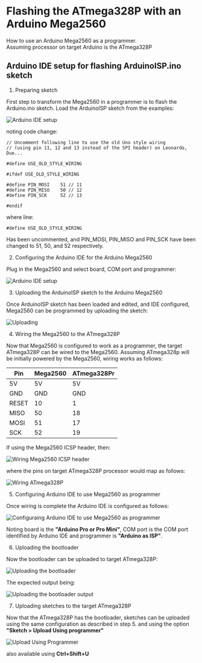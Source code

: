 # Flashing the ATmega328P with an Arduino Mega2560

How to use an Arduino Mega2560 as a programmer.  
Assuming processor on target Arduino is the ATmega328P

## Arduino IDE setup for flashing ArduinoISP.ino sketch

1. Preparing sketch   

First step to transform the Mega2560 in a programmer is to flash the Arduino.ino sketch. Load the ArduinoISP sketch from the examples:

![Arduino IDE setup](images/ArduinoISP-sketch.png)

noting code change:

```
// Uncomment following line to use the old Uno style wiring
// (using pin 11, 12 and 13 instead of the SPI header) on Leonardo, Due...

#define USE_OLD_STYLE_WIRING

#ifdef USE_OLD_STYLE_WIRING

#define PIN_MOSI	51 // 11
#define PIN_MISO	50 // 12
#define PIN_SCK		52 // 13

#endif
```

where line:

```
#define USE_OLD_STYLE_WIRING
```
Has been uncommented, and PIN_MOSI, PIN_MISO and PIN_SCK have been changed to 51, 50, and 52 respectively.

2. Configuring the Arduino IDE for the Arduino Mega2560

Plug in the Mega2560 and select board, COM port and programmer:  

![Arduino IDE setup](images/ArduinoIDE-setup.png)

3. Uploading the ArduinoISP sketch to the Arduino Mega2560

Once ArduinoISP sketch has been loaded and edited, and IDE configured, Mega2560 can be programmed by uploading the sketch:

![Uploading](images/ArduinoISP-sketch-upload.png)

4. Wiring the Mega2560 to the ATmega328P  

Now that Mega2560 is configured to work as a programmer, the target ATmega328P can be wired to the Mega2560. Assuming ATmega328p will be initially powered by the Mega2560, wiring works as follows:  

| Pin  | Mega2560 | ATmega328Pr |
| ------------- | ------------- | ------------- |
| 5V  | 5V  | 5V |
| GND  | GND  | GND |
| RESET  | 10  | 1 |
| MISO  | 50  | 18 |
| MOSI  | 51  | 17 |
| SCK  | 52  | 19 |

If using the Mega2560 ICSP header, then:  

![Wiring Mega2560 ICSP header](images/Arduino-MEGA-2560.jpg)

where the pins on target ATmega328P processor would map as follows:  

![Wiring ATmega328P](images/atmega328-pinouts.jpg)

5. Configuring Arduino IDE to use Mega2560 as programmer 

Once wiring is complete the Arduino IDE is configured as follows:  

![Configuraing Arduino IDE to use Mega2560 as programmer](images/ArduinoAsISP-setup.png)  

Noting board is the **"Arduino Pro or Pro Mini"**, COM port is the COM port identified by Arduino IDE and programmer is **"Arduino as ISP"**.  

6. Uploading the bootloader  

Now the bootloader can be uploaded to target ATmega328P:  

![Uploading the bootloader](images/ArduinoISP-burn-bootloader.png)  

The expected output being:  

![Uploading the bootloader output](images/ArduinoISP-burn-bootloader-output.png)  

7. Uploading sketches to the target ATmega328P  

Now that the ATmega328P has the bootloader, sketches can be uploaded using the same configuration as described in step 5. and using the option **"Sketch > Upload Using programmer"**  

![Upload Using Programmer](images/ArduinoISP-sketch-upload-using-programmer.png) 

also available using **Ctrl+Shift+U**




